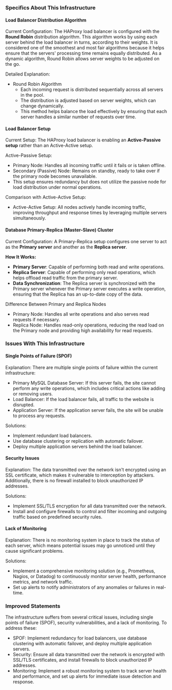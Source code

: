 ### Specifics About This Infrastructure

#### Load Balancer Distribution Algorithm

Current Configuration:
The HAProxy load balancer is configured with the **Round Robin** distribution algorithm. This algorithm works by using each server behind the load balancer in turns, according to their weights. It is considered one of the smoothest and most fair algorithms because it helps ensure that the servers' processing time remains equally distributed. As a dynamic algorithm, Round Robin allows server weights to be adjusted on the go.

Detailed Explanation:
- Round Robin Algorithm
  - Each incoming request is distributed sequentially across all servers in the pool.
  - The distribution is adjusted based on server weights, which can change dynamically.
  - This method helps balance the load effectively by ensuring that each server handles a similar number of requests over time.

#### Load Balancer Setup

Current Setup:
The HAProxy load balancer is enabling an **Active-Passive setup** rather than an Active-Active setup. 

Active-Passive Setup:
- Primary Node: Handles all incoming traffic until it fails or is taken offline.
- Secondary (Passive) Node: Remains on standby, ready to take over if the primary node becomes unavailable.
- This setup ensures redundancy but does not utilize the passive node for load distribution under normal operations.

Comparison with Active-Active Setup:
- Active-Active Setup: All nodes actively handle incoming traffic, improving throughput and response times by leveraging multiple servers simultaneously.

#### Database Primary-Replica (Master-Slave) Cluster

Current Configuration:
A Primary-Replica setup configures one server to act as the **Primary server** and another as the **Replica server**.

**How It Works:**
- **Primary Server**: Capable of performing both read and write operations.
- **Replica Server**: Capable of performing only read operations, which helps offload read traffic from the primary server.
- **Data Synchronization**: The Replica server is synchronized with the Primary server whenever the Primary server executes a write operation, ensuring that the Replica has an up-to-date copy of the data.

Difference Between Primary and Replica Nodes
- Primary Node: Handles all write operations and also serves read requests if necessary.
- Replica Node: Handles read-only operations, reducing the read load on the Primary node and providing high availability for read requests.

### Issues With This Infrastructure

#### Single Points of Failure (SPOF)

Explanation:
There are multiple single points of failure within the current infrastructure:

- Primary MySQL Database Server: If this server fails, the site cannot perform any write operations, which includes critical actions like adding or removing users.
- Load Balancer: If the load balancer fails, all traffic to the website is disrupted.
- Application Server: If the application server fails, the site will be unable to process any requests.

Solutions:
- Implement redundant load balancers.
- Use database clustering or replication with automatic failover.
- Deploy multiple application servers behind the load balancer.

#### Security Issues

Explanation:
The data transmitted over the network isn't encrypted using an SSL certificate, which makes it vulnerable to interception by attackers. Additionally, there is no firewall installed to block unauthorized IP addresses.

Solutions:
- Implement SSL/TLS encryption for all data transmitted over the network.
- Install and configure firewalls to control and filter incoming and outgoing traffic based on predefined security rules.

#### Lack of Monitoring

Explanation:
There is no monitoring system in place to track the status of each server, which means potential issues may go unnoticed until they cause significant problems.

Solutions:
- Implement a comprehensive monitoring solution (e.g., Prometheus, Nagios, or Datadog) to continuously monitor server health, performance metrics, and network traffic.
- Set up alerts to notify administrators of any anomalies or failures in real-time.

### Improved Statements

The infrastructure suffers from several critical issues, including single points of failure (SPOF), security vulnerabilities, and a lack of monitoring. To address these:

- SPOF: Implement redundancy for load balancers, use database clustering with automatic failover, and deploy multiple application servers.
- Security: Ensure all data transmitted over the network is encrypted with SSL/TLS certificates, and install firewalls to block unauthorized IP addresses.
- Monitoring: Implement a robust monitoring system to track server health and performance, and set up alerts for immediate issue detection and response.



